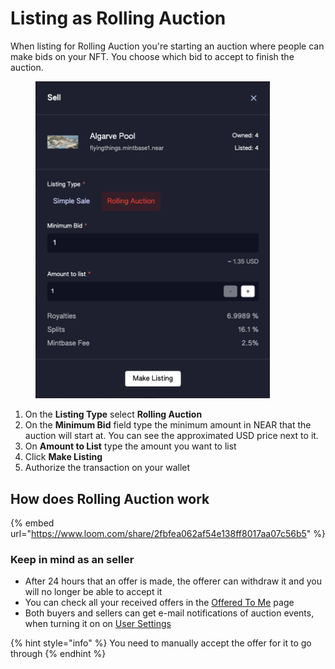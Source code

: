 # Listing as Rolling Auction

When listing for Rolling Auction you're starting an auction where people can make bids on your NFT. You choose which bid to accept to finish the auction.

<figure><img src="../../.gitbook/assets/Screenshot 2023-07-05 at 16.29.35.png" alt="" width="375"><figcaption></figcaption></figure>

1. On the **Listing Type** select **Rolling Auction**
2. On the **Minimum Bid** field type the minimum amount in NEAR that the auction will start at. You can see the approximated USD price next to it.
3. On **Amount to List** type the amount you want to list
4. Click **Make Listing**
5. Authorize the transaction on your wallet

## How does Rolling Auction work

{% embed url="https://www.loom.com/share/2fbfea062af54e138ff8017aa07c56b5" %}

### Keep in mind as an seller

* After 24 hours that an offer is made, the offerer can withdraw it and you will no longer be able to accept it
* You can check all your received offers in the [Offered To Me](https://www.mintbase.xyz/launchpad/offered-to-me/0) page
* Both buyers and sellers can get e-mail notifications of auction events, when turning it on on [User Settings](../getting-started/user-settings.md#notifications)

{% hint style="info" %}
You need to manually accept the offer for it to go through
{% endhint %}
